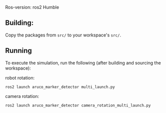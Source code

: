 Ros-version: ros2 Humble 

## Building: 
Copy the packages from `src/` to your workspace's `src/`.

## Running
To execute the simulation, run the following (after building and sourcing the workspace):


robot rotation: 
```
ros2 launch aruco_marker_detector multi_launch.py
```

camera rotation:
```
ros2 launch aruco_marker_detector camera_rotation_multi_launch.py
```
